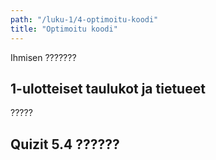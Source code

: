 ```yaml
---
path: "/luku-1/4-optimoitu-koodi"
title: "Optimoitu koodi"
---
```


<div>
<lead>Ihmisen ???????</lead>
</div>

## 1-ulotteiset taulukot ja tietueet
?????


## Quizit 5.4 ??????

<!-- quiz 5.4 ????????????????? -->

<div><quiznator id="5caf0493fd9fd71425c6d6c6"></quiznator></div>
